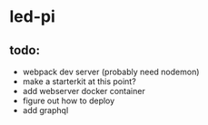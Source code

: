 # led-pi
## todo:
* webpack dev server (probably need nodemon)
* make a starterkit at this point?
* add webserver docker container
* figure out how to deploy
* add graphql